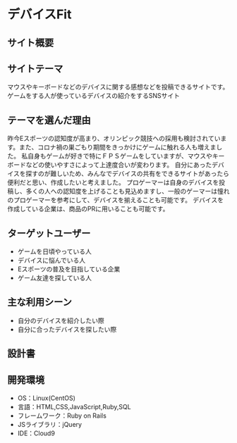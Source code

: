 # デバイスFit

## サイト概要

## サイトテーマ
マウスやキーボードなどのデバイスに関する感想などを投稿できるサイトです。
ゲームをする人が使っているデバイスの紹介をするSNSサイト


## テーマを選んだ理由
昨今Eスポーツの認知度が高まり、オリンピック競技への採用も検討されています。また、コロナ禍の巣ごもり期間をきっかけにゲームに触れる人も増えました。
私自身もゲームが好きで特にＦＰＳゲームをしていますが、マウスやキーボードなどの使いやすさによって上達度合いが変わります。
自分にあったデバイスを探すのが難しいため、みんなでデバイスの共有をできるサイトがあったら便利だと思い、作成したいと考えました。
プロゲーマーは自身のデバイスを投稿し、多くの人への認知度を上げることも見込めますし、一般のゲーマーは憧れのプロゲーマーを参考にして、デバイスを揃えることも可能です。
デバイスを作成している企業は、商品のPRに用いることも可能です。

## ターゲットユーザー
* ゲームを日頃やっている人
* デバイスに悩んでいる人
* Eスポーツの普及を目指している企業
* ゲーム友達を探している人

## 主な利用シーン
* 自分のデバイスを紹介したい際
* 自分に合ったデバイスを探したい際

## 設計書
## 開発環境
- OS：Linux(CentOS)
- 言語：HTML,CSS,JavaScript,Ruby,SQL
- フレームワーク：Ruby on Rails
- JSライブラリ：jQuery
- IDE：Cloud9